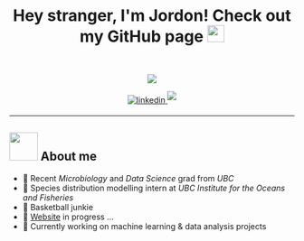 <h1 align ='center'><b>Hey stranger, I'm Jordon! Check out my GitHub page </b> <img src="https://media.giphy.com/media/hvRJCLFzcasrR4ia7z/giphy.gif" width="30px"/></h1>
<br>

<p align="center">
  <img src = "https://media.giphy.com/media/pb9Xok8BbyaFMWB3tu/giphy.gif"/></p>

<div id="badges" align ='center'>
  <a href="www.linkedin.com/in/jordon-chen-4b5121205">
    <img src = "https://img.shields.io/badge/linkedin:  Jordon Chen-%2300acee.svg?color=405DE6&style=for-the-badge&logo=linkedin&logoColor=white" alt=linkedin style="margin-bottom: 5px;"/>
  </a>
  <a href="mailto:jordonochen@gmail.com" target="_blank">
    <img src="https://img.shields.io/badge/gmail:  jordonochen-%23EA4335.svg?style=for-the-badge&logo=gmail&logoColor=white" t=mail style="margin-bottom: 5px;" />
  </a>
</div>


---

## <picture><img src ="https://media.giphy.com/media/lJoqZWcFDAbvy/giphy.gif" width = 50px></picture> **About me**
- 🦠 Recent <i>Microbiology</i> and <i>Data Science</i> grad from <i>UBC</i>
- 🐠 Species distribution modelling intern at <i>UBC Institute for the Oceans and Fisheries </i>
- 🏀 Basketball junkie
- 🔨 [Website](https://giphy.com/gifs/computer-disgusted-hammer-12bVDtXPOzYwda/tile) in progress ...
- 🤖 Currently working on machine learning & data analysis projects

<!--
**jochennn/jochennn** is a ✨ _special_ ✨ repository because its `README.md` (this file) appears on your GitHub profile.


